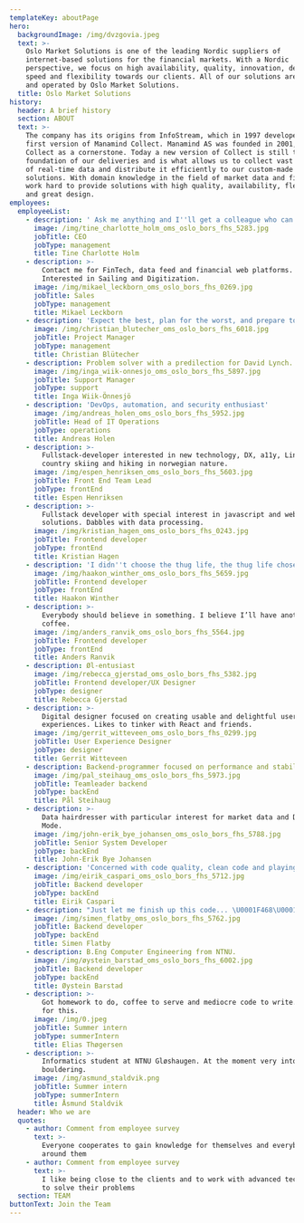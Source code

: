 ```yaml
---
templateKey: aboutPage
hero:
  backgroundImage: /img/dvzgovia.jpeg
  text: >-
    Oslo Market Solutions is one of the leading Nordic suppliers of
    internet-based solutions for the financial markets. With a Nordic
    perspective, we focus on high availability, quality, innovation, design,
    speed and flexibility towards our clients. All of our solutions are hosted
    and operated by Oslo Market Solutions.
  title: Oslo Market Solutions
history:
  header: A brief history
  section: ABOUT
  text: >-
    The company has its origins from InfoStream, which in 1997 developed the
    first version of Manamind Collect. Manamind AS was founded in 2001, with
    Collect as a cornerstone. Today a new version of Collect is still the
    foundation of our deliveries and is what allows us to collect vast amounts
    of real-time data and distribute it efficiently to our custom-made web
    solutions. With domain knowledge in the field of market data and finance, we
    work hard to provide solutions with high quality, availability, flexibility
    and great design.
employees:
  employeeList:
    - description: ' Ask me anything and I''ll get a colleague who can give you a good answer.'
      image: /img/tine_charlotte_holm_oms_oslo_bors_fhs_5283.jpg
      jobTitle: CEO
      jobType: management
      title: Tine Charlotte Holm
    - description: >-
        Contact me for FinTech, data feed and financial web platforms.
        Interested in Sailing and Digitization.
      image: /img/mikael_leckborn_oms_oslo_bors_fhs_0269.jpg
      jobTitle: Sales
      jobType: management
      title: Mikael Leckborn
    - description: 'Expect the best, plan for the worst, and prepare to be surprised'
      image: /img/christian_blutecher_oms_oslo_bors_fhs_6018.jpg
      jobTitle: Project Manager
      jobType: management
      title: Christian Blütecher
    - description: Problem solver with a predilection for David Lynch.
      image: /img/inga_wiik-onnesjo_oms_oslo_bors_fhs_5897.jpg
      jobTitle: Support Manager
      jobType: support
      title: Inga Wiik-Önnesjö
    - description: 'DevOps, automation, and security enthusiast'
      image: /img/andreas_holen_oms_oslo_bors_fhs_5952.jpg
      jobTitle: Head of IT Operations
      jobType: operations
      title: Andreas Holen
    - description: >-
        Fullstack-developer interested in new technology, DX, a11y, Linux, cross
        country skiing and hiking in norwegian nature.
      image: /img/espen_henriksen_oms_oslo_bors_fhs_5603.jpg
      jobTitle: Front End Team Lead
      jobType: frontEnd
      title: Espen Henriksen
    - description: >-
        Fullstack developer with special interest in javascript and web
        solutions. Dabbles with data processing.
      image: /img/kristian_hagen_oms_oslo_bors_fhs_0243.jpg
      jobTitle: Frontend developer
      jobType: frontEnd
      title: Kristian Hagen
    - description: 'I didn''t choose the thug life, the thug life chose me.'
      image: /img/haakon_winther_oms_oslo_bors_fhs_5659.jpg
      jobTitle: Frontend developer
      jobType: frontEnd
      title: Haakon Winther
    - description: >-
        Everybody should believe in something. I believe I’ll have another
        coffee.
      image: /img/anders_ranvik_oms_oslo_bors_fhs_5564.jpg
      jobTitle: Frontend developer
      jobType: frontEnd
      title: Anders Ranvik
    - description: Øl-entusiast
      image: /img/rebecca_gjerstad_oms_oslo_bors_fhs_5382.jpg
      jobTitle: Frontend developer/UX Designer
      jobType: designer
      title: Rebecca Gjerstad
    - description: >-
        Digital designer focused on creating usable and delightful user
        experiences. Likes to tinker with React and friends.
      image: /img/gerrit_witteveen_oms_oslo_bors_fhs_0299.jpg
      jobTitle: User Experience Designer
      jobType: designer
      title: Gerrit Witteveen
    - description: Backend-programmer focused on performance and stability.
      image: /img/pal_steihaug_oms_oslo_bors_fhs_5973.jpg
      jobTitle: Teamleader backend
      jobType: backEnd
      title: Pål Steihaug
    - description: >-
        Data hairdresser with particular interest for market data and Depeche
        Mode.
      image: /img/john-erik_bye_johansen_oms_oslo_bors_fhs_5788.jpg
      jobTitle: Senior System Developer
      jobType: backEnd
      title: John-Erik Bye Johansen
    - description: 'Concerned with code quality, clean code and playing the drums.'
      image: /img/eirik_caspari_oms_oslo_bors_fhs_5712.jpg
      jobTitle: Backend developer
      jobType: backEnd
      title: Eirik Caspari
    - description: "Just let me finish up this code... \U0001F468\U0001F3FB‍\U0001F4BB"
      image: /img/simen_flatby_oms_oslo_bors_fhs_5762.jpg
      jobTitle: Backend developer
      jobType: backEnd
      title: Simen Flatby
    - description: B.Eng Computer Engineering from NTNU.
      image: /img/øystein_barstad_oms_oslo_bors_fhs_6002.jpg
      jobTitle: Backend developer
      jobType: backEnd
      title: Øystein Barstad
    - description: >-
        Got homework to do, coffee to serve and mediocre code to write. No time
        for this.
      image: /img/0.jpeg
      jobTitle: Summer intern
      jobType: summerIntern
      title: Elias Thøgersen
    - description: >-
        Informatics student at NTNU Gløshaugen. At the moment very into
        bouldering.
      image: /img/asmund_staldvik.png
      jobTitle: Summer intern
      jobType: summerIntern
      title: Åsmund Staldvik
  header: Who we are
  quotes:
    - author: Comment from employee survey
      text: >-
        Everyone cooperates to gain knowledge for themselves and everybody
        around them
    - author: Comment from employee survey
      text: >-
        I like being close to the clients and to work with advanced technology
        to solve their problems
  section: TEAM
buttonText: Join the Team
---
```


